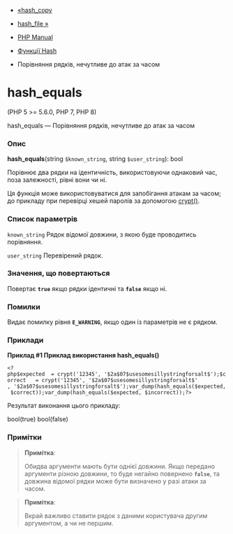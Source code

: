 - [«hash_copy](function.hash-copy.md)
- [hash_file »](function.hash-file.md)

- [PHP Manual](index.md)
- [Функції Hash](ref.hash.md)
- Порівняння рядків, нечутливе до атак за часом

# hash_equals

(PHP 5 \>= 5.6.0, PHP 7, PHP 8)

hash_equals — Порівняння рядків, нечутливе до атак за часом

### Опис

**hash_equals**(string `$known_string`, string `$user_string`): bool

Порівнює два рядки на ідентичність, використовуючи однаковий час, поза
залежності, рівні вони чи ні.

Ця функція може використовуватися для запобігання атакам за часом; до
прикладу при перевірці хешей паролів за допомогою
[crypt()](function.crypt.md).

### Список параметрів

`known_string`
Рядок відомої довжини, з якою буде проводитись порівняння.

`user_string`
Перевірений рядок.

### Значення, що повертаються

Повертає **`true`** якщо рядки ідентичні та **`false`** якщо ні.

### Помилки

Видає помилку рівня **`E_WARNING`**, якщо один із параметрів не
є рядком.

### Приклади

**Приклад #1 Приклад використання **hash_equals()****

` <?php$expected  = crypt('12345', '$2a$07$usesomesillystringforsalt$');$correct   = crypt('12345', '$2a$07$usesomesillystringforsalt$' , '$2a$07$usesomesillystringforsalt$');var_dump(hash_equals($expected, $correct));var_dump(hash_equals($expected, $incorrect));?> `

Результат виконання цього прикладу:

bool(true)
bool(false)

### Примітки

> **Примітка**:
>
> Обидва аргументи мають бути однієї довжини. Якщо передано аргументи різною
> довжини, то буде негайно повернено **`false`**, та довжина відомої
> рядки може бути визначено у разі атаки за часом.

> **Примітка**:
>
> Вкрай важливо ставити рядок з даними користувача другим
> аргументом, а чи не першим.
